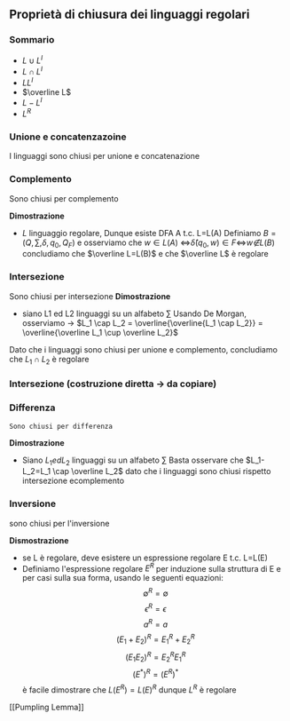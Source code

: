 ## Proprietà di chiusura dei linguaggi regolari
### Sommario
- $L \cup L^I$
- $L \cap L^I$
- $LL^I$
- $\overline L$
- $L - L^I$
- $L^R$

### Unione e concatenzazoine
 I linguaggi sono chiusi per unione e concatenazione

### Complemento
Sono chiusi per complemento

**Dimostrazione**
- $L$ linguaggio regolare,
	Dunque esiste DFA A t.c. L=L(A)
	Definiamo $B=(Q,\sum,\delta,q_0,Q_F)$ e osserviamo che $w \in L(A)$ <=>$\hat\delta(q_0,w) \in F$<=>$w \not∈ L(B)$
	concludiamo che $\overline L=L(B)$ e che $\overline L$ è regolare
	
### Intersezione
Sono chiusi per intersezione
**Dimostrazione**
- siano L1 ed L2 linguaggi su un alfabeto $\sum$
Usando De Morgan, osserviamo -> $L_1 \cap L_2 = \overline{\overline{L_1 \cap L_2}} = \overline{\overline L_1 \cup \overline L_2}$
	 
Dato che i linguaggi sono chiusi per unione e complemento, concludiamo che $L_1 \cap L_2$ è regolare
	
### Intersezione (costruzione diretta -> da copiare)
	
### Differenza
	Sono chiusi per differenza
	
**Dimostrazione**
- Siano $L_1 ed L_2$ linguaggi su un alfabeto $\sum$
Basta osservare che $L_1-L_2=L_1 \cap \overline L_2$ dato che i linguaggi sono chiusi rispetto intersezione ecomplemento
	
### Inversione
sono chiusi per l'inversione
	
**Dismostrazione**
- se L è regolare, deve esistere un espressione regolare E t.c. L=L(E)
- Definiamo l'espressione regolare $E^R$ per induzione sulla struttura di E e per casi sulla sua forma, usando le seguenti equazioni: 
$$\emptyset^R = \emptyset $$
$$\epsilon^R = \epsilon $$
$$a^R = a $$
$$(E_1+E_2)^R=E_1^R+E_2^R$$
$$(E_1E_2)^R=E_2^RE_1^R $$
$$(E^*)^R=(E^R)^* $$
è facile dimostrare che $L(E^R)=L(E)^R$ dunque $L^R$ è regolare
		
[[Pumpling Lemma]]